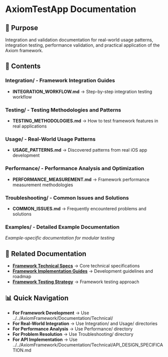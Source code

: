 # AxiomTestApp Documentation

## 🎯 Purpose
Integration and validation documentation for real-world usage patterns, integration testing, performance validation, and practical application of the Axiom framework.

## 📁 Contents

### **Integration/** - Framework Integration Guides
- **INTEGRATION_WORKFLOW.md** → Step-by-step integration testing workflow

### **Testing/** - Testing Methodologies and Patterns
- **TESTING_METHODOLOGIES.md** → How to test framework features in real applications

### **Usage/** - Real-World Usage Patterns
- **USAGE_PATTERNS.md** → Discovered patterns from real iOS app development

### **Performance/** - Performance Analysis and Optimization
- **PERFORMANCE_MEASUREMENT.md** → Framework performance measurement methodologies

### **Troubleshooting/** - Common Issues and Solutions
- **COMMON_ISSUES.md** → Frequently encountered problems and solutions

### **Examples/** - Detailed Example Documentation
*Example-specific documentation for modular testing*

## 🔗 Related Documentation

- **[Framework Technical Specs](../../AxiomFramework/Documentation/Technical/)** → Core technical specifications
- **[Framework Implementation Guides](../../AxiomFramework/Documentation/Implementation/)** → Development guidelines and roadmap
- **[Framework Testing Strategy](../../AxiomFramework/Documentation/Testing/)** → Framework testing approach

## 📊 Quick Navigation

- **For Framework Development** → Use ../../AxiomFramework/Documentation/Technical/
- **For Real-World Integration** → Use Integration/ and Usage/ directories
- **For Performance Analysis** → Use Performance/ directory  
- **For Problem Resolution** → Use Troubleshooting/ directory
- **For API Implementation** → Use ../../AxiomFramework/Documentation/Technical/API_DESIGN_SPECIFICATION.md